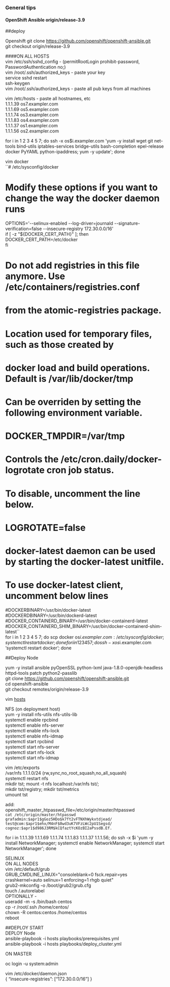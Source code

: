 ### General tips
#### OpenShift Ansible origin/release-3.9


##deploy  

Openshift
git clone https://github.com/openshift/openshift-ansible.git  
git checkout origin/release-3.9  


####ON ALL HOSTS  
vim /etc/ssh/sshd_config - (permitRootLogin prohibit-password, PasswordAuthentication no;)  
vim /root/.ssh/authorized_keys - paste your key  
service sshd restart  
ssh-keygen  
vim /root/.ssh/authorized_keys - paste all  pub keys from all machines  

vim /etc/hosts - paste all hostnames, etc  
1.1.1.39 os7.exampler.com  
1.1.1.69 os5.exampler.com  
1.1.1.74 os3.exampler.com  
1.1.1.83 os4.exampler.com  
1.1.1.37 os1.exampler.com  
1.1.1.56 os2.exampler.com  

for i in 1 2 3 4 5 7; do ssh -x os$i.exampler.com 'yum -y install wget git net-tools bind-utils iptables-services bridge-utils bash-completion epel-release docker PyYAML python-ipaddress; yum -y update'; done  

vim docker  
``# /etc/sysconfig/docker  

# Modify these options if you want to change the way the docker daemon runs  
OPTIONS='--selinux-enabled --log-driver=journald --signature-verification=false --insecure-registry 172.30.0.0/16'  
if [ -z "${DOCKER_CERT_PATH}" ]; then  
    DOCKER_CERT_PATH=/etc/docker  
fi  

# Do not add registries in this file anymore. Use /etc/containers/registries.conf  
# from the atomic-registries package.  
#  

# Location used for temporary files, such as those created by  
# docker load and build operations. Default is /var/lib/docker/tmp  
# Can be overriden by setting the following environment variable.  
# DOCKER_TMPDIR=/var/tmp  

# Controls the /etc/cron.daily/docker-logrotate cron job status.  
# To disable, uncomment the line below.  
# LOGROTATE=false  

# docker-latest daemon can be used by starting the docker-latest unitfile.  
# To use docker-latest client, uncomment below lines  
#DOCKERBINARY=/usr/bin/docker-latest  
#DOCKERDBINARY=/usr/bin/dockerd-latest  
#DOCKER_CONTAINERD_BINARY=/usr/bin/docker-containerd-latest  
#DOCKER_CONTAINERD_SHIM_BINARY=/usr/bin/docker-containerd-shim-latest``  
for i in 1 2 3 4 5 7; do scp docker os$i.exampler.com:/etc/sysconfig/docker; systemctl restart docker; done  
for i in 1 2 3 4 5 7; do ssh -x os$i.exampler.com ‘systemctl restart docker’; done  

##Deploy Node  

yum -y install ansible pyOpenSSL python-lxml java-1.8.0-openjdk-headless httpd-tools patch python2-passlib     
git clone https://github.com/openshift/openshift-ansible.git  
cd openshift-ansible   
git checkout remotes/origin/release-3.9  

vim [hosts]({{"/listings/2018-08-03-OpenShift/hosts"}})  

NFS (on deployment host)  
yum -y install nfs-utils nfs-utils-lib  
systemctl enable rpcbind  
systemctl enable nfs-server  
systemctl enable nfs-lock  
systemctl enable nfs-idmap  
systemctl start rpcbind  
systemctl start nfs-server  
systemctl start nfs-lock  
systemctl start nfs-idmap  

vim /etc/exports  
/var/nfs 1.1.1.0/24 (rw,sync,no_root_squash,no_all_squash)  
systemctl restart nfs  
mkdir tst; mount -t nfs localhost:/var/nfs tst/;  
mkdir tst/registry; mkdir tst/metrics  
umount tst  


add:    
openshift_master_htpasswd_file=/etc/origin/master/htpasswd  
``cat /etc/origin/master/htpasswd  
grafadmin:$apr1$gGoz5HDo$k7ft2vFTNXhWykxtdjead/  
test@com:$apr1$ehx/M4nF$0wd3uK7VFzLWc2pU1Segsd/  
cognoz:$apr1$d986J3RM$kCQfaztYcKOzBI2aPssdB.Ef.``  

for i in 1.1.1.39 1.1.1.69 1.1.1.74 1.1.1.83 1.1.1.37 1.1.1.56; do ssh -x $i 'yum -y install NetworkManager; systemctl enable NetworkManager; systemctl start NetworkManager'; done  

SELINUX  
ON ALL NODES   
vim /etc/default/grub    
GRUB_CMDLINE_LINUX="consoleblank=0 fsck.repair=yes crashkernel=auto selinux=1 enforcing=1 rhgb quiet"  
grub2-mkconfig -o /boot/grub2/grub.cfg  
touch /.autorelabel  
OPTIONALLY -  
     useradd -m -s /bin/bash centos  
     cp -r /root/.ssh /home/centos/  
     chown -R centos:centos /home/centos  
reboot  

##DEPLOY START  
DEPLOY Node  
ansible-playbook -i hosts playbooks/prerequisites.yml  
ansible-playbook -i hosts playbooks/deploy_cluster.yml  

ON MASTER  

oc login -u system:admin  

vim /etc/docker/daemon.json  
{ “insecure-registries”: [“172.30.0.0/16”] }  
